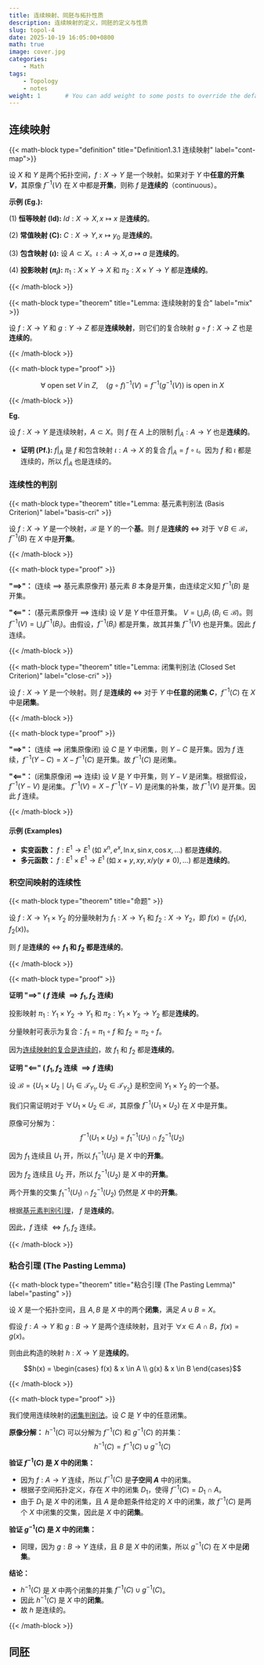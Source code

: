 ```yaml
---
title: 连续映射、同胚与拓扑性质
description: 连续映射的定义，同胚的定义与性质
slug: topol-4
date: 2025-10-19 16:05:00+0800
math: true
image: cover.jpg
categories:
    - Math
tags:
    - Topology
    - notes
weight: 1       # You can add weight to some posts to override the default sorting (date descending)
---
```


## 连续映射

{{< math-block type="definition" title="Definition1.3.1 连续映射" label="cont-map">}}

设 $X$ 和 $Y$ 是两个拓扑空间，$f: X \to Y$ 是一个映射。如果对于 $Y$ 中**任意的开集 $V$**，其原像 $f^{-1}(V)$ 在 $X$ 中都是**开集**，则称 $f$ 是**连续的**（continuous）。

**示例 (Eg.):**

(1) **恒等映射 (Id):** $Id: X \to X, x \mapsto x$ 是**连续的**。

(2) **常值映射 (C):** $C: X \to Y, x \mapsto y_0$ 是**连续的**。

(3) **包含映射 ($\iota$):** 设 $A \subset X$。$\iota: A \to X, a \mapsto a$ 是**连续的**。

(4) **投影映射 ($\pi_i$):** $\pi_1: X \times Y \to X$ 和 $\pi_2: X \times Y \to Y$ 都是**连续的**。

{{< /math-block >}}

{{< math-block type="theorem" title="Lemma: 连续映射的复合" label="mix" >}}

设 $f: X \to Y$ 和 $g: Y \to Z$ 都是**连续映射**，则它们的复合映射 $g \circ f: X \to Z$ 也是**连续的**。

{{< /math-block >}}

{{< math-block type="proof" >}}

$$\forall \text{ open set } V \text{ in } Z, \quad (g \circ f)^{-1}(V) = f^{-1}(g^{-1}(V)) \text{ is open in } X$$

{{< /math-block >}}

**Eg.**

设 $f: X \to Y$ 是连续映射，$A \subset X$。则 $f$ 在 $A$ 上的限制 $f|_A: A \to Y$ 也是**连续的**。

- **证明 (Pf.):** $f|_A$ 是 $f$ 和包含映射 $\iota: A \to X$ 的复合 $f|_A = f \circ \iota$。因为 $f$ 和 $\iota$ 都是连续的，所以 $f|_A$ 也是连续的。

### 连续性的判别

{{< math-block type="theorem" title="Lemma: 基元素判别法 (Basis Criterion)" label="basis-cri" >}}

设 $f: X \to Y$ 是一个映射，$\mathcal{B}$ 是 $Y$ 的一个**基**。则 $f$ 是**连续的** $\iff$ 对于 $\forall B \in \mathcal{B}$，$f^{-1}(B)$ 在 $X$ 中是**开集**。

{{< /math-block >}}

{{< math-block type="proof" >}}

**"$\implies$"：** (连续 $\implies$ 基元素原像开) 基元素 $B$ 本身是开集，由连续定义知 $f^{-1}(B)$ 是开集。

**"$\impliedby$"：** (基元素原像开 $\implies$ 连续) 设 $V$ 是 $Y$ 中任意开集。 $V = \bigcup_i B_i$ ($B_i \in \mathcal{B}$)。则 $f^{-1}(V) = \bigcup_i f^{-1}(B_i)$。由假设，$f^{-1}(B_i)$ 都是开集，故其并集 $f^{-1}(V)$ 也是开集。因此 $f$ 连续。

{{< /math-block >}}

{{< math-block type="theorem" title="Lemma: 闭集判别法 (Closed Set Criterion)" label="close-cri" >}}

设 $f: X \to Y$ 是一个映射。则 $f$ 是**连续的** $\iff$ 对于 $Y$ 中**任意的闭集 $C$**，$f^{-1}(C)$ 在 $X$ 中是**闭集**。

{{< /math-block >}}

{{< math-block type="proof" >}}

**"$\implies$"：** (连续 $\implies$ 闭集原像闭) 设 $C$ 是 $Y$ 中闭集，则 $Y-C$ 是开集。因为 $f$ 连续，$f^{-1}(Y-C) = X - f^{-1}(C)$ 是开集。故 $f^{-1}(C)$ 是闭集。

**"$\impliedby$"：** (闭集原像闭 $\implies$ 连续) 设 $V$ 是 $Y$ 中开集，则 $Y-V$ 是闭集。根据假设，$f^{-1}(Y-V)$ 是闭集。 $f^{-1}(V) = X - f^{-1}(Y-V)$ 是闭集的补集，故 $f^{-1}(V)$ 是开集。因此 $f$ 连续。

{{< /math-block >}}

#### 示例 (Examples)

- **实变函数：** $f: E^1 \to E^1$ (如 $x^n, e^x, \ln x, \sin x, \cos x, \dots$) 都是**连续的**。
- **多元函数：** $f: E^1 \times E^1 \to E^1$ (如 $x+y, xy, x/y (y \ne 0), \dots$) 都是**连续的**。

### 积空间映射的连续性

{{< math-block type="theorem" title="命题" >}}

设 $f: X \to Y_1 \times Y_2$ 的分量映射为 $f_1: X \to Y_1$ 和 $f_2: X \to Y_2$，即 $f(x) = (f_1(x), f_2(x))$。

则 $f$ 是**连续的** $\iff$ **$f_1$ 和 $f_2$ 都是连续的**。

{{< /math-block >}}

{{< math-block type="proof" >}}

**证明 "$\implies$" ( $f$ 连续 $\implies f_1, f_2$ 连续)**
  
投影映射 $\pi_1: Y_1 \times Y_2 \to Y_1$ 和 $\pi_2: Y_1 \times Y_2 \to Y_2$ 都是**连续的**。
  
分量映射可表示为复合：$f_1 = \pi_1 \circ f$ 和 $f_2 = \pi_2 \circ f$。
  
因为[连续映射的复合是连续的](#mix)，故 $f_1$ 和 $f_2$ 都是**连续的**。

**证明 "$\impliedby$" ( $f_1, f_2$ 连续 $\implies f$ 连续)**

设 $\mathcal{B} = \{ U_1 \times U_2 \mid U_1 \in \mathcal{T}_{Y_1}, U_2 \in \mathcal{T}_{Y_2} \}$ 是积空间 $Y_1 \times Y_2$ 的一个基。

我们只需证明对于 $\forall U_1 \times U_2 \in \mathcal{B}$，其原像 $f^{-1}(U_1 \times U_2)$ 在 $X$ 中是开集。

原像可分解为：
$$f^{-1}(U_1 \times U_2) = f_1^{-1}(U_1) \cap f_2^{-1}(U_2)$$

因为 $f_1$ 连续且 $U_1$ 开，所以 $f_1^{-1}(U_1)$ 是 $X$ 中的**开集**。

因为 $f_2$ 连续且 $U_2$ 开，所以 $f_2^{-1}(U_2)$ 是 $X$ 中的**开集**。

两个开集的交集 $f_1^{-1}(U_1) \cap f_2^{-1}(U_2)$ 仍然是 $X$ 中的**开集**。

根据[基元素判别引理](#basis-cri)， $f$ 是**连续的**。

因此，$f$ 连续 $\iff f_1, f_2$ 连续。

{{< /math-block >}}

### 粘合引理 (The Pasting Lemma)

{{< math-block type="theorem" title="粘合引理 (The Pasting Lemma)" label="pasting" >}}

设 $X$ 是一个拓扑空间，且 $A, B$ 是 $X$ 中的两个**闭集**，满足 $A \cup B = X$。

假设 $f: A \to Y$ 和 $g: B \to Y$ 是两个连续映射，且对于 $\forall x \in A \cap B$，$f(x) = g(x)$。

则由此构造的映射 $h: X \to Y$ 是**连续的**。

$$h(x) = \begin{cases} f(x) & x \in A \\ g(x) & x \in B \end{cases}$$

{{< /math-block >}}

{{< math-block type="proof" >}}

我们使用连续映射的[闭集判别法](#close-cri)。设 $C$ 是 $Y$ 中的任意闭集。

**原像分解：** $h^{-1}(C)$ 可以分解为 $f^{-1}(C)$ 和 $g^{-1}(C)$ 的并集：
$$h^{-1}(C) = f^{-1}(C) \cup g^{-1}(C)$$

**验证 $f^{-1}(C)$ 是 $X$ 中的闭集：**

* 因为 $f: A \to Y$ 连续，所以 $f^{-1}(C)$ 是**子空间 $A$** 中的闭集。
* 根据子空间拓扑定义，存在 $X$ 中的闭集 $D_1$，使得 $f^{-1}(C) = D_1 \cap A$。
* 由于 $D_1$ 是 $X$ 中的闭集，且 $A$ 是命题条件给定的 $X$ 中的闭集，故 $f^{-1}(C)$ 是两个 $X$ 中闭集的交集，因此是 $X$ 中的**闭集**。

**验证 $g^{-1}(C)$ 是 $X$ 中的闭集：**

* 同理，因为 $g: B \to Y$ 连续，且 $B$ 是 $X$ 中的闭集，所以 $g^{-1}(C)$ 在 $X$ 中是**闭集**。

**结论：**

* $h^{-1}(C)$ 是 $X$ 中两个闭集的并集 $f^{-1}(C) \cup g^{-1}(C)$。
* 因此 $h^{-1}(C)$ 是 $X$ 中的**闭集**。
* 故 $h$ 是连续的。

{{< /math-block >}}

## 同胚

